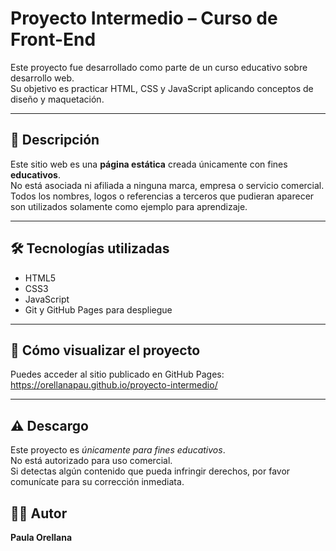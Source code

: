 # Proyecto Intermedio – Curso de Front-End

Este proyecto fue desarrollado como parte de un curso educativo sobre desarrollo web.  
Su objetivo es practicar HTML, CSS y JavaScript aplicando conceptos de diseño y maquetación.

---

## 📌 Descripción
Este sitio web es una **página estática** creada únicamente con fines **educativos**.  
No está asociada ni afiliada a ninguna marca, empresa o servicio comercial.  
Todos los nombres, logos o referencias a terceros que pudieran aparecer son utilizados solamente como ejemplo para aprendizaje.

---

## 🛠️ Tecnologías utilizadas
- HTML5
- CSS3
- JavaScript
- Git y GitHub Pages para despliegue

---

## 🚀 Cómo visualizar el proyecto
Puedes acceder al sitio publicado en GitHub Pages:  
https://orellanapau.github.io/proyecto-intermedio/

---

## ⚠️ Descargo
Este proyecto es *únicamente para fines educativos*.  
No está autorizado para uso comercial.  
Si detectas algún contenido que pueda infringir derechos, por favor comunícate para su corrección inmediata.

## 👩‍💻 Autor
**Paula Orellana**
